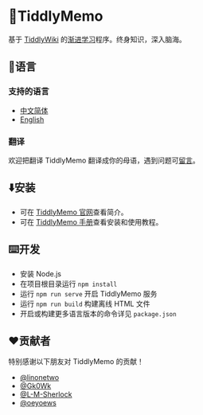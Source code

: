 # 🦑TiddlyMemo

基于 [TiddlyWiki](https://tiddlywiki.org/) 的[渐进学习](https://help.supermemo.org/wiki/Incremental_learning)程序。终身知识，深入脑海。

## 🎏语言

### 支持的语言
* [中文简体](https://github.com/oflg/TiddlyMemo/blob/main/README-zh-Hans.md)
* [English](https://github.com/oflg/TiddlyMemo/blob/main/README.md)

### 翻译
欢迎把翻译 TiddlyMemo 翻译成你的母语，遇到问题可[留言](https://github.com/oflg/TiddlyMemo/issues)。

## ⬇️安装
* 可在 [TiddlyMemo 官网](https://tiddlymemo.org/zh-Hans)查看简介。
* 可在 [TiddlyMemo 手册](https://tiddlymemo.org/manual/zh-Hans)查看安装和使用教程。

## ⌨️开发
* 安装 Node.js
* 在项目根目录运行 `npm install`
* 运行 `npm run serve` 开启 TiddlyMemo 服务
* 运行 `npm run build` 构建离线 HTML 文件
* 开启或构建更多语言版本的命令详见 `package.json`

## ❤️贡献者
特别感谢以下朋友对 TiddlyMemo 的贡献！

* [@linonetwo](https://github.com/linonetwo)
* [@Gk0Wk](https://github.com/Gk0Wk)
* [@L-M-Sherlock](https://github.com/L-M-Sherlock)
* [@oeyoews](https://github.com/oeyoews)